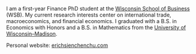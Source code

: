 I am a first-year Finance PhD student at the [Wisconsin School of Business](https://business.wisc.edu/) (WSB). My current research interests center on international trade, macroeconomics, and financial economics. I graduated with a B.S. in Economics with Honors and a B.S. in Mathematics from the [University of Wisconsin–Madison](https://www.wisc.edu/).

Personal website: [erichsienchenchu.com](https://hsienc.github.io/)
